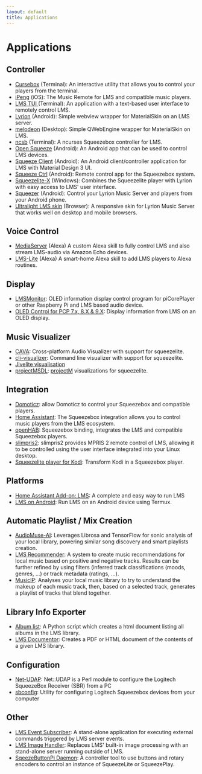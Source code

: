 ```yaml
---
layout: default
title: Applications
---
```



# Applications

## Controller
- [Cursebox](https://gitlab.com/gorgonzola/cursebox/blob/master/README.md) (Terminal): An interactive utility that allows you to control your players from the terminal.
- [iPeng](https://penguinlovesmusic.de/ipeng-8/) (iOS): The Music Remote for LMS and compatible music players.
- [LMS TUI ](https://www.nexus0.net/pub/sw/lmstui/) (Terminal): An application with a text-based user interface to remotely control LMS.
- [Lyrion](https://f-droid.org/packages/com.craigd.lmsmaterial.app/) (Android): Simple webview wrapper for MaterialSkin on an LMS server.
- [melodeon](https://github.com/CDrummond/melodeon) (Desktop): Simple QWebEngine wrapper for MaterialSkin on LMS.
- [ncsb](https://github.com/atisharma/ncsb) (Terminal): A ncurses Squeezebox controller for LMS.
- [Open Squeeze](https://github.com/orangebikelabs/opensqueeze) (Android):  An Android app that can be used to control LMS devices.
- [Squeeze Client](https://f-droid.org/en/packages/de.maniac103.squeezeclient/) (Android): An Android client/controller application for LMS with Material Design 3 UI.
- [Squeeze Ctrl](https://play.google.com/store/apps/details?id=com.angrygoat.android.squeezectrl) (Android): Remote control app for the Squeezebox system.
- [Squeezelite-X](https://apps.microsoft.com/detail/9pbhmtnp9037) (Windows): Combines the Squeezelite player with Lyrion with easy access to LMS' user interface.
- [Squeezer](https://github.com/kaaholst/android-squeezer) (Android): Control your Lyrion Music Server and players from your Android phone.
- [Ultralight LMS skin](https://github.com/millerdev/lms-ultralight) (Browser): A responsive skin for Lyrion Music Server that works well on desktop and mobile browsers.

## Voice Control
- [MediaServer](https://mediaserver.smartskills.tech) (Alexa) A custom Alexa skill to fully control LMS and also stream LMS-audio via Amazon Echo devices.
- [LMS-Lite](https://smartskills.tech/lmslitesetup/index.html) (Alexa) A smart-home Alexa skill to add LMS players to Alexa routines.

## Display
- [LMSMonitor](https://github.com/shunte88/LMSMonitor): OLED information display control program for piCorePlayer or other Raspberry Pi and LMS based audio device.
- [OLED Control for PCP 7.x, 8.X & 9.X](https://github.com/peteS-UK/EvoSabre-DAC-PCP): Display information from LMS on an OLED display.

## Music Visualizer
- [CAVA](https://github.com/karlstav/cava): Cross-platform Audio Visualizer with support for squeezelite.
- [cli-visualizer](https://github.com/dpayne/cli-visualizer/): Command line visualizer with support for squeezelite.
- [Jivelite visualisation](https://github.com/blaisedias/tcz-jivelite/blob/visu-4/README.visu-4.md)
- [projectMSDL](https://www.nexus0.net/pub/sw/slvis-projectm/): [projectM](https://github.com/projectM-visualizer/projectm) visualizations for squeezelite.

## Integration
- [Domoticz](https://wiki.domoticz.com/Logitech_Media_Server): allow Domoticz to control your Squeezebox and compatible players.
- [Home Assistant](https://www.home-assistant.io/integrations/squeezebox/): The Squeezebox integration allows you to control music players from the LMS ecosystem.
- [openHAB](https://www.openhab.org/addons/bindings/squeezebox/): Squeezebox binding, integrates the LMS and compatible Squeezebox players.
- [slimpris2](https://github.com/mavit/slimpris2): slimpris2 provides MPRIS 2 remote control of LMS, allowing it to be controlled using the user interface integrated into your Linux desktop.
- [Squeezelite player for Kodi](https://github.com/kodi-community-addons/plugin.audio.squeezebox): Transform Kodi in a Squeezebox player.

## Platforms
- [Home Assistant Add-on: LMS](https://github.com/pssc/ha-addon-lms/tree/master/lms): A complete and easy way to run LMS
- [LMS on Android](https://forums.lyrion.org/forum/user-forums/general-discussion/1674045): Run LMS on an Android device using Termux.

## Automatic Playlist / Mix Creation
- [AudioMuse-AI](https://github.com/NeptuneHub/AudioMuse-AI): Leverages Librosa and TensorFlow for sonic analysis of your local library, powering similar song discovery and smart playlists creation.
- [LMS Recommender](https://www.nexus0.net/pub/sw/lmsrecommender/): A system to create music recommendations for local music based on positive and negative tracks. Results can be further refined by using filters (inferred track classifications (moods, genres, …) or track metadata (ratings, …).
- [MusicIP](https://www.spicefly.com/section.php?section=musicip): Analyses your local music library to try to understand the makeup of each music track, then, based on a selected track, generates a playlist of tracks that blend together.

## Library Info Exporter
- [Album list](https://www.nexus0.net/pub/sw/lmsvarscripts/): A Python script which creates a html document listing all albums in the LMS library.
- [LMS Documentor](https://github.com/pkfox/LMSDocumenterZip): Creates a PDF or HTML document of the contents of a given LMS library.

## Configuration
- [Net-UDAP](https://github.com/robinbowes/net-udap): Net::UDAP is a Perl module to configure the Logitech SqueezeBox Receiver (SBR) from a PC
- [sbconfig](https://jcrummy.github.io/gosqueeze/): Utility for configuring Logitech Squeezebox devices from your computer

## Other
- [LMS Event Subscriber](https://www.nexus0.net/pub/sw/lmseventsub/): A stand-alone application for executing external commands triggered by LMS server events.
- [LMS Image Handler](https://www.nexus0.net/pub/sw/lmsimghandler/): Replaces LMS' built-in image processing with an stand-alone server running outside of LMS.
- [SqeezeButtonPi Daemon](https://github.com/coolio107/SqueezeButtonPi-Daemon): A controller tool to use buttons and rotary encoders to control an instance of SqueezeLite or SqueezePlay.
